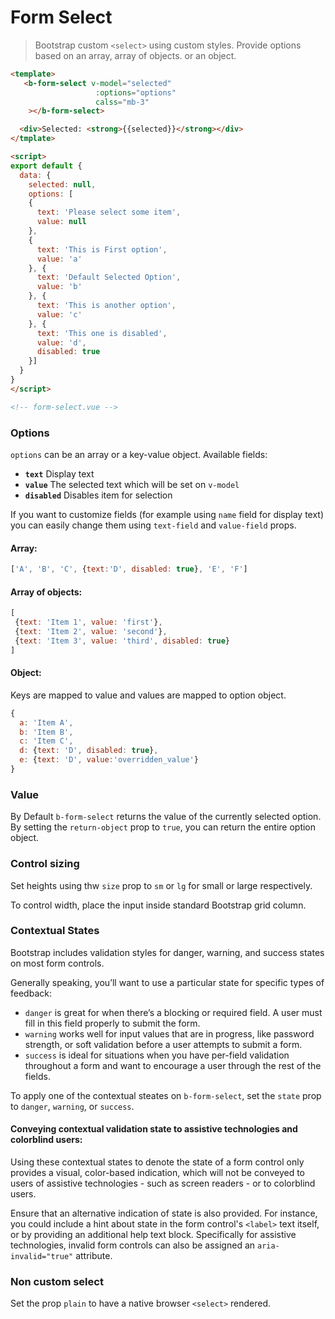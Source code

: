 # Form Select

> Bootstrap custom `<select>` using custom styles. Provide options based on an array, array of objects. or an object.

```html
<template>
   <b-form-select v-model="selected" 
                   :options="options"
                   calss="mb-3"
    ></b-form-select>

  <div>Selected: <strong>{{selected}}</strong></div>
</tmplate>

<script>
export default {
  data: {
    selected: null,
    options: [
    {
      text: 'Please select some item',
      value: null
    },
    {
      text: 'This is First option',
      value: 'a'
    }, {
      text: 'Default Selected Option',
      value: 'b'
    }, {
      text: 'This is another option',
      value: 'c'
    }, {
      text: 'This one is disabled',
      value: 'd',
      disabled: true
    }]
  }
}
</script>

<!-- form-select.vue -->
```

### Options
`options` can be an array or a key-value object. Available fields:
 
- **`text`** Display text
- **`value`** The selected text which will be set on `v-model`
- **`disabled`** Disables item for selection

If you want to customize fields (for example using `name` field for display text) you can easily change them using `text-field` and `value-field` props.

#### Array:

```js
['A', 'B', 'C', {text:'D', disabled: true}, 'E', 'F']
```

#### Array of objects:

```js
[
 {text: 'Item 1', value: 'first'}, 
 {text: 'Item 2', value: 'second'}, 
 {text: 'Item 3', value: 'third', disabled: true}
]
```

#### Object:

Keys are mapped to value and values are mapped to option object. 

```js
{
  a: 'Item A',
  b: 'Item B',
  c: 'Item C',
  d: {text: 'D', disabled: true},
  e: {text: 'D', value:'overridden_value'}
}
```

### Value
By Default `b-form-select` returns the value of the currently selected option. By
setting the `return-object` prop to `true`, you can return the entire option object.

### Control sizing
Set heights using thw `size` prop to `sm` or `lg` for small or large respectively.

To control width, place the input inside standard Bootstrap grid column.

### Contextual States
Bootstrap includes validation styles for danger, warning, and success states on most form controls.

Generally speaking, you’ll want to use a particular state for specific types of feedback:
- `danger` is great for when there’s a blocking or required field. A user must fill in
this field properly to submit the form.
- `warning` works well for input values that are in progress, like password strength, or
soft validation before a user attempts to submit a form.
- `success` is ideal for situations when you have per-field validation throughout a form
and want to encourage a user through the rest of the fields.

To apply one of the contextual steates on `b-form-select`, set the `state` prop
to `danger`, `warning`, or `success`.

#### Conveying contextual validation state to assistive technologies and colorblind users:
Using these contextual states to denote the state of a form control only provides
a visual, color-based indication, which will not be conveyed to users of assistive
technologies - such as screen readers - or to colorblind users.

Ensure that an alternative indication of state is also provided. For instance, you
could include a hint about state in the form control's `<label>` text itself, or by
providing an additional help text block. Specifically for assistive technologies, 
invalid form controls can also be assigned an `aria-invalid="true"` attribute.

### Non custom select
Set the prop `plain` to have a native browser `<select>` rendered.
